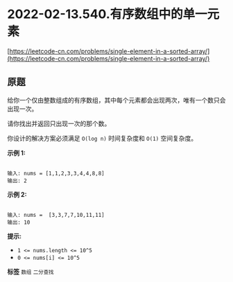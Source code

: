 # 2022-02-13.540.有序数组中的单一元素
[https://leetcode-cn.com/problems/single-element-in-a-sorted-array/](https://leetcode-cn.com/problems/single-element-in-a-sorted-array/)
## 原题
给你一个仅由整数组成的有序数组，其中每个元素都会出现两次，唯有一个数只会出现一次。

请你找出并返回只出现一次的那个数。

你设计的解决方案必须满足 `O(log n)` 时间复杂度和 `O(1)` 空间复杂度。

 

 **示例 1:** 

```

输入: nums = [1,1,2,3,3,4,4,8,8]
输出: 2

```
 **示例 2:** 

```

输入: nums =  [3,3,7,7,10,11,11]
输出: 10

```
 

<meta charset="UTF-8" />

 **提示:** 
-  `1 <= nums.length <= 10^5` 
-  `0 <= nums[i] <= 10^5` 
 
**标签**
`数组` `二分查找` 


##
```go

```
>
